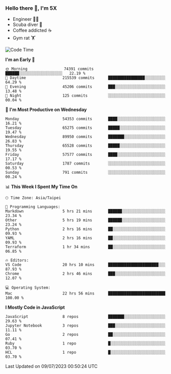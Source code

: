 ### Hello there 👋, I'm 5X

* Engineer 👨‍💻
* Scuba diver 🤿
* Coffee addicted ☕️
* Gym rat 🏋️

<!--START_SECTION:waka-->
![Code Time](http://img.shields.io/badge/Code%20Time-354%20hrs%2056%20mins-blue)

**I'm an Early 🐤** 

```text
🌞 Morning                74391 commits       ██████░░░░░░░░░░░░░░░░░░░   22.19 % 
🌆 Daytime                215539 commits      ████████████████░░░░░░░░░   64.29 % 
🌃 Evening                45206 commits       ███░░░░░░░░░░░░░░░░░░░░░░   13.48 % 
🌙 Night                  125 commits         ░░░░░░░░░░░░░░░░░░░░░░░░░   00.04 % 
```
📅 **I'm Most Productive on Wednesday** 

```text
Monday                   54353 commits       ████░░░░░░░░░░░░░░░░░░░░░   16.21 % 
Tuesday                  65275 commits       █████░░░░░░░░░░░░░░░░░░░░   19.47 % 
Wednesday                89950 commits       ███████░░░░░░░░░░░░░░░░░░   26.83 % 
Thursday                 65528 commits       █████░░░░░░░░░░░░░░░░░░░░   19.55 % 
Friday                   57577 commits       ████░░░░░░░░░░░░░░░░░░░░░   17.17 % 
Saturday                 1787 commits        ░░░░░░░░░░░░░░░░░░░░░░░░░   00.53 % 
Sunday                   791 commits         ░░░░░░░░░░░░░░░░░░░░░░░░░   00.24 % 
```


📊 **This Week I Spent My Time On** 

```text
🕑︎ Time Zone: Asia/Taipei

💬 Programming Languages: 
Markdown                 5 hrs 21 mins       ██████░░░░░░░░░░░░░░░░░░░   23.34 % 
Other                    5 hrs 19 mins       ██████░░░░░░░░░░░░░░░░░░░   23.24 % 
Python                   2 hrs 16 mins       ██░░░░░░░░░░░░░░░░░░░░░░░   09.93 % 
YAML                     2 hrs 16 mins       ██░░░░░░░░░░░░░░░░░░░░░░░   09.93 % 
Terraform                1 hr 34 mins        ██░░░░░░░░░░░░░░░░░░░░░░░   06.85 % 

🔥 Editors: 
VS Code                  20 hrs 10 mins      ██████████████████████░░░   87.93 % 
Chrome                   2 hrs 46 mins       ███░░░░░░░░░░░░░░░░░░░░░░   12.07 % 

💻 Operating System: 
Mac                      22 hrs 56 mins      █████████████████████████   100.00 % 
```

**I Mostly Code in JavaScript** 

```text
JavaScript               8 repos             ███████░░░░░░░░░░░░░░░░░░   29.63 % 
Jupyter Notebook         3 repos             ███░░░░░░░░░░░░░░░░░░░░░░   11.11 % 
Go                       2 repos             ██░░░░░░░░░░░░░░░░░░░░░░░   07.41 % 
Ruby                     1 repo              █░░░░░░░░░░░░░░░░░░░░░░░░   03.70 % 
HCL                      1 repo              █░░░░░░░░░░░░░░░░░░░░░░░░   03.70 % 
```




 Last Updated on 09/07/2023 00:50:24 UTC
<!--END_SECTION:waka-->
